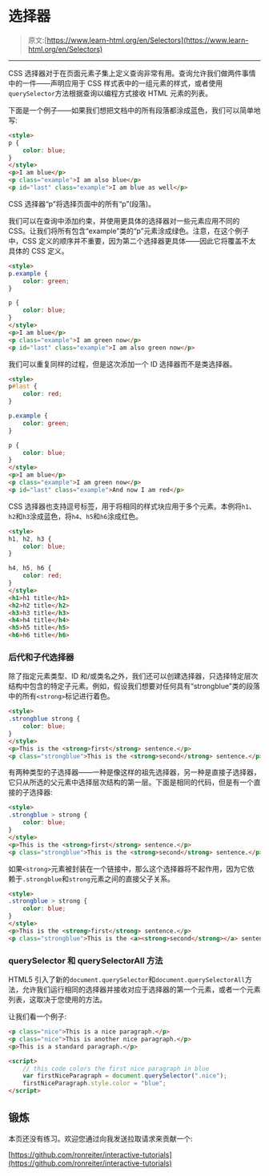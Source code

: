 # 选择器

> 原文:[https://www.learn-html.org/en/Selectors](https://www.learn-html.org/en/Selectors)

* * *

CSS 选择器对于在页面元素子集上定义查询非常有用。查询允许我们做两件事情中的一件——声明应用于 CSS 样式表中的一组元素的样式，或者使用`querySelector`方法根据查询以编程方式接收 HTML 元素的列表。

下面是一个例子——如果我们想把文档中的所有段落都涂成蓝色，我们可以简单地写:

```html
<style>
p {
    color: blue;
}
</style>
<p>I am blue</p>
<p class="example">I am also blue</p>
<p id="last" class="example">I am blue as well</p> 
```

CSS 选择器“p”将选择页面中的所有“p”(段落)。

我们可以在查询中添加约束，并使用更具体的选择器对一些元素应用不同的 CSS。让我们将所有包含“example”类的“p”元素涂成绿色。注意，在这个例子中，CSS 定义的顺序并不重要，因为第二个选择器更具体——因此它将覆盖不太具体的 CSS 定义。

```html
<style>
p.example {
    color: green;
}

p {
    color: blue;
}    
</style>
<p>I am blue</p>
<p class="example">I am green now</p>
<p id="last" class="example">I am also green now</p> 
```

我们可以重复同样的过程，但是这次添加一个 ID 选择器而不是类选择器。

```html
<style>
p#last {
    color: red;    
}

p.example {
    color: green;
}

p {
    color: blue;
}    
</style>
<p>I am blue</p>
<p class="example">I am green now</p>
<p id="last" class="example">And now I am red</p> 
```

CSS 选择器也支持逗号标签，用于将相同的样式块应用于多个元素。本例将`h1`、`h2`和`h3`涂成蓝色，将`h4`、`h5`和`h6`涂成红色。

```html
<style>
h1, h2, h3 {
    color: blue;
}

h4, h5, h6 {
    color: red;
}
</style>
<h1>h1 title</h1>
<h2>h2 title</h2>
<h3>h3 title</h3>
<h4>h4 title</h4>
<h5>h5 title</h5>
<h6>h6 title</h6> 
```

### 后代和子代选择器

除了指定元素类型、ID 和/或类名之外，我们还可以创建选择器，只选择特定层次结构中包含的特定子元素。例如，假设我们想要对任何具有“strongblue”类的段落中的所有`<strong>`标记进行着色。

```html
<style>
.strongblue strong {
    color: blue;    
}
</style>
<p>This is the <strong>first</strong> sentence.</p>
<p class="strongblue">This is the <strong>second</strong> sentence.</p> 
```

有两种类型的子选择器——一种是像这样的祖先选择器，另一种是直接子选择器，它只从所选的父元素中选择层次结构的第一层。下面是相同的代码，但是有一个直接的子选择器:

```html
<style>
.strongblue > strong {
    color: blue;    
}
</style>
<p>This is the <strong>first</strong> sentence.</p>
<p class="strongblue">This is the <strong>second</strong> sentence.</p> 
```

如果`<strong>`元素被封装在一个链接中，那么这个选择器将不起作用，因为它依赖于`.strongblue`和`strong`元素之间的直接父子关系。

```html
<style>
.strongblue > strong {
    color: blue;    
}
</style>
<p>This is the <strong>first</strong> sentence.</p>
<p class="strongblue">This is the <a><strong>second</strong></a> sentence.</p> 
```

### querySelector 和 querySelectorAll 方法

HTML5 引入了新的`document.querySelector`和`document.querySelectorAll`方法，允许我们运行相同的选择器并接收对应于选择器的第一个元素，或者一个元素列表，这取决于您使用的方法。

让我们看一个例子:

```html
<p class="nice">This is a nice paragraph.</p>
<p class="nice">This is another nice paragraph.</p>
<p>This is a standard paragraph.</p>

<script>
    // this code colors the first nice paragraph in blue
    var firstNiceParagraph = document.querySelector(".nice");
    firstNiceParagraph.style.color = "blue";
</script> 
```

## 锻炼

本页还没有练习。欢迎您通过向我发送拉取请求来贡献一个:

[https://github.com/ronreiter/interactive-tutorials](https://github.com/ronreiter/interactive-tutorials)